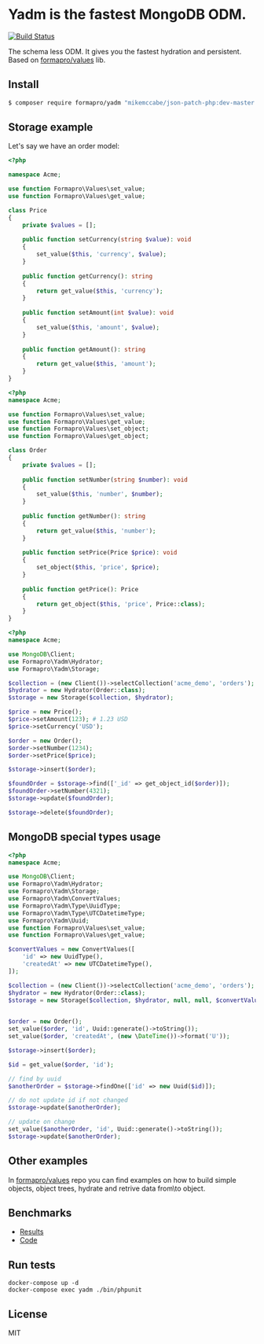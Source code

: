 # Yadm is the fastest MongoDB ODM.

[![Build Status](https://travis-ci.org/makasim/yadm.png?branch=master)](https://travis-ci.org/makasim/yadm)

The schema less ODM. It gives you the fastest hydration and persistent. Based on [formapro/values](https://github.com/formapro/values) lib.

## Install

```bash
$ composer require formapro/yadm "mikemccabe/json-patch-php:dev-master as 0.1.1"
```

## Storage example

Let's say we have an order model:

```php
<?php

namespace Acme;

use function Formapro\Values\set_value;
use function Formapro\Values\get_value;

class Price
{
    private $values = [];
    
    public function setCurrency(string $value): void
    {
        set_value($this, 'currency', $value);
    }
    
    public function getCurrency(): string 
    {
        return get_value($this, 'currency');
    }
    
    public function setAmount(int $value): void
    {
        set_value($this, 'amount', $value);
    }
    
    public function getAmount(): string 
    {
        return get_value($this, 'amount');
    }
}
```

```php
<?php
namespace Acme;

use function Formapro\Values\set_value;
use function Formapro\Values\get_value;
use function Formapro\Values\set_object;
use function Formapro\Values\get_object;

class Order
{
    private $values = [];
    
    public function setNumber(string $number): void
    {
        set_value($this, 'number', $number);
    }
    
    public function getNumber(): string 
    {
        return get_value($this, 'number');
    }
    
    public function setPrice(Price $price): void
    {
        set_object($this, 'price', $price);
    }
    
    public function getPrice(): Price
    {
        return get_object($this, 'price', Price::class);
    }
}
```


```php
<?php
namespace Acme;

use MongoDB\Client;
use Formapro\Yadm\Hydrator;
use Formapro\Yadm\Storage;

$collection = (new Client())->selectCollection('acme_demo', 'orders');
$hydrator = new Hydrator(Order::class);
$storage = new Storage($collection, $hydrator);

$price = new Price();
$price->setAmount(123); # 1.23 USD
$price->setCurrency('USD');

$order = new Order();
$order->setNumber(1234);
$order->setPrice($price);

$storage->insert($order);

$foundOrder = $storage->find(['_id' => get_object_id($order)]);
$foundOrder->setNumber(4321);
$storage->update($foundOrder);

$storage->delete($foundOrder);
```

## MongoDB special types usage


```php
<?php
namespace Acme;

use MongoDB\Client;
use Formapro\Yadm\Hydrator;
use Formapro\Yadm\Storage;
use Formapro\Yadm\ConvertValues;
use Formapro\Yadm\Type\UuidType;
use Formapro\Yadm\Type\UTCDatetimeType;
use Formapro\Yadm\Uuid;
use function Formapro\Values\set_value;
use function Formapro\Values\get_value;

$convertValues = new ConvertValues([
    'id' => new UuidType(),
    'createdAt' => new UTCDatetimeType(),
]);

$collection = (new Client())->selectCollection('acme_demo', 'orders');
$hydrator = new Hydrator(Order::class);
$storage = new Storage($collection, $hydrator, null, null, $convertValues);
 

$order = new Order();
set_value($order, 'id', Uuid::generate()->toString());
set_value($order, 'createdAt', (new \DateTime())->format('U'));

$storage->insert($order);

$id = get_value($order, 'id');

// find by uuid
$anotherOrder = $storage->findOne(['id' => new Uuid($id)]);

// do not update id if not changed
$storage->update($anotherOrder);

// update on change
set_value($anotherOrder, 'id', Uuid::generate()->toString());
$storage->update($anotherOrder);
```

## Other examples

In [formapro/values](https://github.com/formapro/values) repo you can find examples on how to build simple objects, object trees, hydrate and retrive data from\to object.

## Benchmarks

* [Results](https://docs.google.com/spreadsheets/d/1CzVQuAz6cVAUKZyoQZyagQv48mgA3JAYJ2dNsoALV7A/edit#gid=0)
* [Code](https://github.com/makasim/yadm-benchmark)

## Run tests

```
docker-compose up -d
docker-compose exec yadm ./bin/phpunit 
```

## License

MIT
